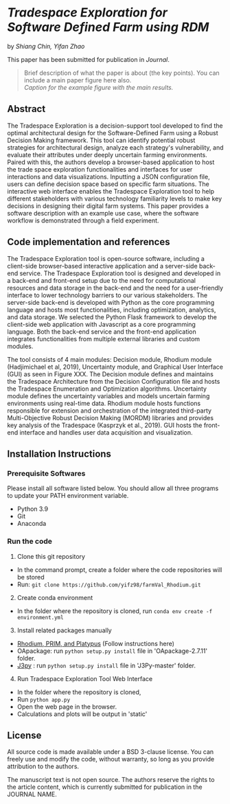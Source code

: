 # *Tradespace Exploration for Software Defined Farm using RDM*

by *Shiang Chin, Yifan Zhao*

This paper has been submitted for publication in *Journal*.

> Brief description of what the paper is about (the key points).
> You can include a main paper figure here also.  
*Caption for the example figure with the main results.*

## Abstract

The Tradespace Exploration is a decision-support tool developed to find the optimal architectural design for the Software-Defined Farm using a Robust Decision Making framework. This tool can identify potential robust strategies for architectural design, analyze each strategy's vulnerability, and evaluate their attributes under deeply uncertain farming environments. Paired with this, the authors develop a browser-based application to host the trade space exploration functionalities and interfaces for user interactions and data visualizations. Inputting a JSON configuration file, users can define decision space based on specific farm situations. The interactive web interface enables the Tradespace Exploration tool to help different stakeholders with various technology familiarity levels to make key decisions in designing their digital farm systems. This paper provides a software description with an example use case, where the software workflow is demonstrated through a field experiment.

## Code implementation and references

The Tradespace Exploration tool is open-source software, including a client-side browser-based interactive application and a server-side back-end service. The Tradespace Exploration tool is designed and developed in a back-end and front-end setup due to the need for computational resources and data storage in the back-end and the need for a user-friendly interface to lower technology barriers to our various stakeholders. The server-side back-end is developed with Python as the core programming language and hosts most functionalities, including optimization, analytics, and data storage. We selected the Python Flask framework to develop the client-side web application with Javascript as a core programming language. Both the back-end service and the front-end application integrates functionalities from multiple external libraries and custom modules. 

The tool consists of 4 main modules: Decision module, Rhodium module (Hadjimichael et al, 2019), Uncertainty module, and Graphical User Interface (GUI) as seen in Figure XXX. The Decision module defines and maintains the Tradespace Architecture from the Decision Configuration file and hosts the Tradespace Enumeration and Optimization algorithms. Uncertainty module defines the uncertainty variables and models uncertain farming environments using real-time data. Rhodium module hosts functions responsible for extension and orchestration of the integrated third-party Multi-Objective Robust Decision Making (MORDM) libraries and provides key analysis of the Tradespace (Kasprzyk et al., 2019). GUI hosts the front-end interface and handles user data acquisition and visualization.


## Installation Instructions

### Prerequisite  Softwares
Please install all software listed below. You should allow all three programs to update your PATH environment variable.
- Python 3.9
- Git
- Anaconda


### Run the code
1. Clone this git repository
- In the command prompt, create a folder where the code repositories will be stored
- Run: `git clone https://github.com/yifz98/farmVal_Rhodium.git`
2. Create conda environment
- In the folder where the repository is cloned, run `conda env create -f environment.yml  `
3. Install related packages manually
- [Rhodium, PRIM, and Platypus](https://github.com/Project-Platypus/Rhodium/blob/master/INSTALL.md) (Follow instructions here)
- OApackage: run `python setup.py install` file in 'OApackage-2.7.11' folder.
- [J3py](https://github.com/Project-Platypus/J3Py) : run `python setup.py install` file in 'J3Py-master' folder.
4. Run Tradespace Exploration Tool Web Interface
- In the folder where the repository is cloned,
- Run `python app.py`
- Open the web page in the browser.
- Calculations and plots will be output in 'static'


## License

All source code is made available under a BSD 3-clause license. You can freely
use and modify the code, without warranty, so long as you provide attribution
to the authors.

The manuscript text is not open source. The authors reserve the rights to the
article content, which is currently submitted for publication in the
JOURNAL NAME.
